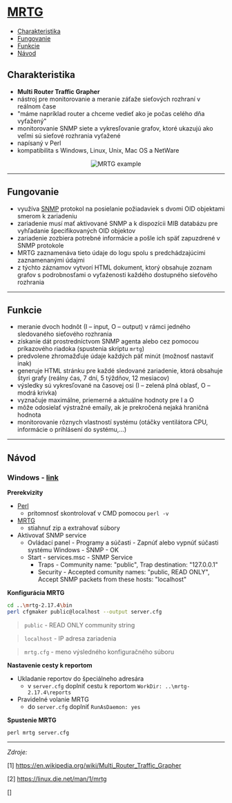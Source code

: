 # [MRTG](https://oss.oetiker.ch/mrtg/)

- [Charakteristika](#charakteristika)
- [Fungovanie](#fungovanie)
- [Funkcie](#funkcie)
- [Návod](#návod)

## Charakteristika

* **Multi Router Traffic Grapher**
* nástroj pre monitorovanie a meranie záťaže sieťových rozhraní v reálnom čase 
* "máme napríklad router a chceme vedieť ako je počas celého dňa vyťažený"
* monitorovanie SNMP siete a vykresľovanie grafov, ktoré ukazujú ako veľmi sú sieťové rozhrania vyťažené 
* napísaný v Perl 
* kompatibilita s Windows, Linux, Unix, Mac OS a NetWare

<p align="center">
  <img src="https://www.pcwdld.com/wp-content/uploads/gui-screenshot.jpg" alt="MRTG example"/>
</p>

***

## Fungovanie

* využíva [SNMP](https://github.com/matejperejda/aos-presentation/blob/master/SNMP.md) protokol na posielanie požiadaviek s dvomi OID objektami smerom k zariadeniu
* zariadenie musí mať aktivované SNMP a k dispozícii MIB databázu pre vyhľadanie špecifikovaných OID objektov
* zariadenie zozbiera potrebné informácie a pošle ich späť zapuzdrené v SNMP protokole
* MRTG zaznamenáva tieto údaje do logu spolu s predchádzajúcimi zaznamenanými údajmi
* z týchto záznamov vytvorí HTML dokument, ktorý obsahuje zoznam grafov s podrobnosťami o vyťaźenosti každého dostupného sieťového rozhrania 

***

## Funkcie

* meranie dvoch hodnôt (I – input, O – output) v rámci jedného sledovaného sieťového rozhrania
*	získanie dát prostredníctvom SNMP agenta alebo cez pomocou príkazového riadoka (spustenia skriptu `mrtg`)
* predvolene zhromažďuje údaje každých päť minút (možnosť nastaviť inak)
* generuje HTML stránku pre každé sledované zariadenie, ktorá obsahuje štyri grafy (reálny ćas, 7 dní, 5 týždňov, 12 mesiacov)
* výsledky sú vykresľované na časovej osi (I – zelená plná oblasť, O – modrá krivka)
* vyznačuje maximálne, priemerné a aktuálne hodnoty pre I a O
* môže odosielať výstražné emaily, ak je prekročená nejaká hraničná hodnota 
* monitorovanie rôznych vlastností systému (otáčky ventilátora CPU, informácie o prihlásení do systému,...)

***

## Návod

### Windows - [link](https://oss.oetiker.ch/mrtg/doc/mrtg-nt-guide.en.html)

**Prerekvizity**
* [Perl](https://www.activestate.com/activeperl/downloads)
  * prítomnosť skontrolovať v CMD pomocou `perl -v`
* [MRTG](https://oss.oetiker.ch/mrtg/pub/?M=D)
  * stiahnuť zip a extrahovať súbory
* Aktivovať SNMP service 
  * Ovládací panel - Programy a súčasti - Zapnúť alebo vypnúť súčasti systému Windows - SNMP - OK
  * Start - services.msc - SNMP Service
    * Traps - Community name: "public", Trap destination: "127.0.0.1" 
    * Security - Accepted comunity names: "public, READ ONLY", Accept SNMP packets from these hosts: "localhost"

**Konfigurácia MRTG**

```bash
cd ..\mrtg-2.17.4\bin
perl cfgmaker public@localhost --output server.cfg
```
> `public` - READ ONLY community string

> `localhost` - IP adresa zariadenia

> `mrtg.cfg` - meno výsledného konfiguračného súboru

**Nastavenie cesty k reportom**
* Ukladanie reportov do špeciálneho adresára
  * v `server.cfg` doplniť cestu k reportom `WorkDir: ..\mrtg-2.17.4\reports`
* Pravidelné volanie MRTG 
  * do `server.cfg` doplniť `RunAsDaemon: yes`

**Spustenie MRTG**

`perl mrtg server.cfg`


***

*Zdroje:* 

[1] https://en.wikipedia.org/wiki/Multi_Router_Traffic_Grapher

[2] https://linux.die.net/man/1/mrtg

[]
